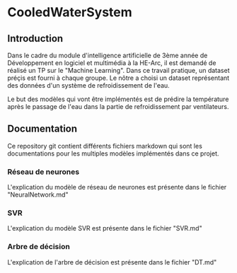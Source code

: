 # CooledWaterSystem

## Introduction

Dans le cadre du module d'intelligence artificielle de 3ème année de Développement en logiciel et multimédia à la HE-Arc, il est demandé de réalisé un TP sur le "Machine Learning". Dans ce travail pratique, un dataset préçis est fourni à chaque groupe. Le nôtre a choisi un dataset représentant des données d'un système de refroidissement de l'eau.

Le but des modèles qui vont être implémentés est de prédire la température après le passage de l'eau dans la partie de refroidissement par ventilateurs.

## Documentation

Ce repository git contient différents fichiers markdown qui sont les documentations pour les multiples modèles implémentés dans ce projet.

### Réseau de neurones

L'explication du modèle de réseau de neurones est présente dans le fichier "NeuralNetwork.md"

### SVR

L'explication du modèle SVR est présente dans le fichier "SVR.md"

### Arbre de décision

L'explication de l'arbre de décision est présente dans le fichier "DT.md"
